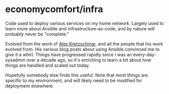 # economycomfort/infra

Code used to deploy various services on my home network.
Largely used to learn more about Ansible and infrastructure-as-code,
and by nature will probably never be "complete."

Evolved from the work of [Alex Kretzschmar](https://github.com/ironicbadger),
and all the people that his work evolved from.  His various blog posts about 
using Ansible convinced me to give it a whirl.  Things have progressed rapidly
since I was an every-day-sysadmin over a decade ago, so it's enriching to learn
a bit about how things are handled and scaled out today.

Hopefully somebody else finds this useful.  Note that most things are specific
to my environment, and will likely need to be modified for deployment elsewhere.
